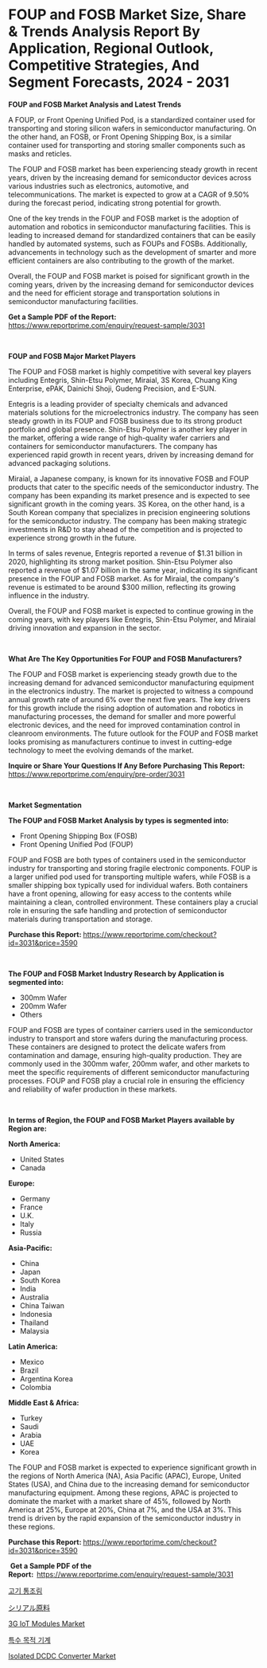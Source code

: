 <p><h1>FOUP and FOSB Market Size, Share & Trends Analysis Report By Application, Regional Outlook, Competitive Strategies, And Segment Forecasts, 2024 - 2031</h1></p><p><strong>FOUP and FOSB Market Analysis and Latest Trends</strong></p>
<p><p>A FOUP, or Front Opening Unified Pod, is a standardized container used for transporting and storing silicon wafers in semiconductor manufacturing. On the other hand, an FOSB, or Front Opening Shipping Box, is a similar container used for transporting and storing smaller components such as masks and reticles.</p><p>The FOUP and FOSB market has been experiencing steady growth in recent years, driven by the increasing demand for semiconductor devices across various industries such as electronics, automotive, and telecommunications. The market is expected to grow at a CAGR of 9.50% during the forecast period, indicating strong potential for growth.</p><p>One of the key trends in the FOUP and FOSB market is the adoption of automation and robotics in semiconductor manufacturing facilities. This is leading to increased demand for standardized containers that can be easily handled by automated systems, such as FOUPs and FOSBs. Additionally, advancements in technology such as the development of smarter and more efficient containers are also contributing to the growth of the market.</p><p>Overall, the FOUP and FOSB market is poised for significant growth in the coming years, driven by the increasing demand for semiconductor devices and the need for efficient storage and transportation solutions in semiconductor manufacturing facilities.</p></p>
<p><strong>Get a Sample PDF of the Report:&nbsp;</strong> <a href="https://www.reportprime.com/enquiry/request-sample/3031">https://www.reportprime.com/enquiry/request-sample/3031</a></p>
<p>&nbsp;</p>
<p><strong>FOUP and FOSB Major Market Players</strong></p>
<p><p>The FOUP and FOSB market is highly competitive with several key players including Entegris, Shin-Etsu Polymer, Miraial, 3S Korea, Chuang King Enterprise, ePAK, Dainichi Shoji, Gudeng Precision, and E-SUN. </p><p>Entegris is a leading provider of specialty chemicals and advanced materials solutions for the microelectronics industry. The company has seen steady growth in its FOUP and FOSB business due to its strong product portfolio and global presence. Shin-Etsu Polymer is another key player in the market, offering a wide range of high-quality wafer carriers and containers for semiconductor manufacturers. The company has experienced rapid growth in recent years, driven by increasing demand for advanced packaging solutions.</p><p>Miraial, a Japanese company, is known for its innovative FOSB and FOUP products that cater to the specific needs of the semiconductor industry. The company has been expanding its market presence and is expected to see significant growth in the coming years. 3S Korea, on the other hand, is a South Korean company that specializes in precision engineering solutions for the semiconductor industry. The company has been making strategic investments in R&D to stay ahead of the competition and is projected to experience strong growth in the future.</p><p>In terms of sales revenue, Entegris reported a revenue of $1.31 billion in 2020, highlighting its strong market position. Shin-Etsu Polymer also reported a revenue of $1.07 billion in the same year, indicating its significant presence in the FOUP and FOSB market. As for Miraial, the company's revenue is estimated to be around $300 million, reflecting its growing influence in the industry. </p><p>Overall, the FOUP and FOSB market is expected to continue growing in the coming years, with key players like Entegris, Shin-Etsu Polymer, and Miraial driving innovation and expansion in the sector.</p></p>
<p>&nbsp;</p>
<p><strong>What Are The Key Opportunities For FOUP and FOSB Manufacturers?</strong></p>
<p><p>The FOUP and FOSB market is experiencing steady growth due to the increasing demand for advanced semiconductor manufacturing equipment in the electronics industry. The market is projected to witness a compound annual growth rate of around 6% over the next five years. The key drivers for this growth include the rising adoption of automation and robotics in manufacturing processes, the demand for smaller and more powerful electronic devices, and the need for improved contamination control in cleanroom environments. The future outlook for the FOUP and FOSB market looks promising as manufacturers continue to invest in cutting-edge technology to meet the evolving demands of the market.</p></p>
<p><strong>Inquire or Share Your Questions If Any Before Purchasing This Report:</strong> <a href="https://www.reportprime.com/enquiry/pre-order/3031">https://www.reportprime.com/enquiry/pre-order/3031</a></p>
<p>&nbsp;</p>
<p><strong>Market Segmentation</strong></p>
<p><strong>The FOUP and FOSB Market Analysis by types is segmented into:</strong></p>
<p><ul><li>Front Opening Shipping Box (FOSB)</li><li>Front Opening Unified Pod (FOUP)</li></ul></p>
<p><p>FOUP and FOSB are both types of containers used in the semiconductor industry for transporting and storing fragile electronic components. FOUP is a larger unified pod used for transporting multiple wafers, while FOSB is a smaller shipping box typically used for individual wafers. Both containers have a front opening, allowing for easy access to the contents while maintaining a clean, controlled environment. These containers play a crucial role in ensuring the safe handling and protection of semiconductor materials during transportation and storage.</p></p>
<p><strong>Purchase this Report:&nbsp;</strong><a href="https://www.reportprime.com/checkout?id=3031&price=3590">https://www.reportprime.com/checkout?id=3031&price=3590</a></p>
<p>&nbsp;</p>
<p><strong>The FOUP and FOSB Market Industry Research by Application is segmented into:</strong></p>
<p><ul><li>300mm Wafer</li><li>200mm Wafer</li><li>Others</li></ul></p>
<p><p>FOUP and FOSB are types of container carriers used in the semiconductor industry to transport and store wafers during the manufacturing process. These containers are designed to protect the delicate wafers from contamination and damage, ensuring high-quality production. They are commonly used in the 300mm wafer, 200mm wafer, and other markets to meet the specific requirements of different semiconductor manufacturing processes. FOUP and FOSB play a crucial role in ensuring the efficiency and reliability of wafer production in these markets.</p></p>
<p>&nbsp;</p>
<p><strong>In terms of Region, the FOUP and FOSB Market Players available by Region are:</strong></p>
<p>
    <p> <strong> North America: </strong>
        <ul>
            <li>United States</li>
            <li>Canada</li>
        </ul>
        </p> 
    <p> <strong> Europe: </strong>
        <ul>
            <li>Germany</li>
            <li>France</li>
            <li>U.K.</li>
            <li>Italy</li>
            <li>Russia</li>
        </ul>
        </p> 
    <p> <strong> Asia-Pacific: </strong>
        <ul>
            <li>China</li>
            <li>Japan</li>
            <li>South Korea</li>
            <li>India</li>
            <li>Australia</li>
            <li>China Taiwan</li>
            <li>Indonesia</li>
            <li>Thailand</li>
            <li>Malaysia</li>
        </ul>
        </p> 
    <p> <strong> Latin America: </strong>
        <ul>
            <li>Mexico</li>
            <li>Brazil</li>
            <li>Argentina Korea</li>
            <li>Colombia</li>
        </ul>
        </p> 
    <p> <strong> Middle East & Africa: </strong>
        <ul>
            <li>Turkey</li>
            <li>Saudi</li>
            <li>Arabia</li>
            <li>UAE</li>
            <li>Korea</li>
        </ul>
    </p>
    </p>
<p><p>The FOUP and FOSB market is expected to experience significant growth in the regions of North America (NA), Asia Pacific (APAC), Europe, United States (USA), and China due to the increasing demand for semiconductor manufacturing equipment. Among these regions, APAC is projected to dominate the market with a market share of 45%, followed by North America at 25%, Europe at 20%, China at 7%, and the USA at 3%. This trend is driven by the rapid expansion of the semiconductor industry in these regions.</p></p>
<p><strong>Purchase this Report: </strong><a href="https://www.reportprime.com/checkout?id=3031&price=3590">https://www.reportprime.com/checkout?id=3031&price=3590</a></p>
<p>&nbsp;<strong>Get a Sample PDF of the Report:&nbsp;&nbsp;</strong><a href="https://www.reportprime.com/enquiry/request-sample/3031">https://www.reportprime.com/enquiry/request-sample/3031</a></p>
<p><strong></strong></p>
<p><p><a href="https://medium.com/@marcpascual04/%EA%B3%A0%EA%B8%B0-%EC%BA%90%EB%8B%9D-%EC%8B%9C%EC%9E%A5-%EA%B7%9C%EB%AA%A8-cagr-%ED%8A%B8%EB%A0%8C%EB%93%9C-2024-2030-f9b29a0cbd99">고기 통조림</a></p><p><a href="https://github.com/jkjreqjscoxx7/Market-Research-Report-List-1/blob/main/472348212917.md">シリアル原料</a></p><p><a href="https://github.com/brenzgnarento/Market-Research-Report-List-1/blob/main/3g-iot-modules-market.md">3G IoT Modules Market</a></p><p><a href="https://medium.com/@kellyclarkson42/%ED%8A%B9%EC%88%98-%EB%AA%A9%EC%A0%81-%EA%B8%B0%EA%B3%84-%EC%8B%9C%EC%9E%A5-%EC%8B%9C%EC%9E%A5-cagr-%EC%8B%9C%EC%9E%A5-%EB%8F%99%ED%96%A5-%EB%B0%8F-%EC%84%B1%EC%9E%A5-%EC%A0%84%EB%9E%B5%EC%97%90-%EB%8C%80%ED%95%9C-%EC%9D%B4%ED%95%B4-e8ab6fbdeb5f">특수 목적 기계</a></p><p><a href="https://issuu.com/reportprime-2/docs/isolated-dcdc-converter-market-size-2030.pptx">Isolated DCDC Converter Market</a></p></p>